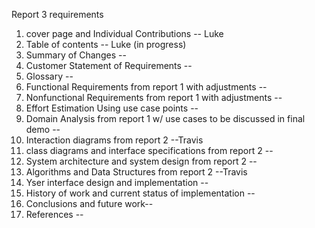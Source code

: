 Report 3 requirements
1. cover page and Individual Contributions -- Luke
2. Table of contents -- Luke (in progress)
3. Summary of Changes  --
4. Customer Statement of Requirements --
5. Glossary -- 
6. Functional Requirements from report 1 with adjustments --
7. Nonfunctional Requirements from report 1 with adjustments --
8. Effort Estimation Using use case points  --
9. Domain Analysis from report 1 w/ use cases to be discussed in final demo --
10. Interaction diagrams from report 2 --Travis
11. class diagrams and interface specifications from report 2 --
12. System architecture and system design from report 2 --
13. Algorithms and Data Structures from report 2 --Travis
14. Yser interface design and implementation --
15. History of work and current status of implementation --
16. Conclusions and future work--
17. References --
